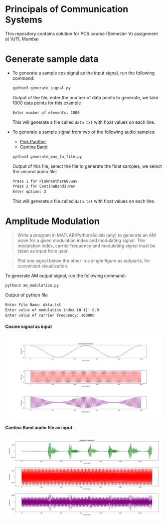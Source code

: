 # Principals of Communication Systems

This repository contains solution for PCS course (Semester V) assignment at VJTI, Mumbai

# Generate sample data

* To generate a sample cos signal as the input signal, run the following command:

  ```bash
  python3 generate_signal.py
  ```

  Output of the file, enter the number of data points to generate, we take 1000 data points for this example

  ```bash
  Enter number of elements: 1000
  ```

  This will generate a file called `data.txt` with float values on each line.

* To generate a sample signal from two of the following audio samples:
  * [Pink Panther](assets/PinkPanther60.wav)
  * [Cantina Band](assets/CantinaBand3.wav)

  ```bash
  python3 generate_wav_to_file.py
  ```

  Output of this file, select the file to generate the float samples, we select the second audio file:

  ```bash
  Press 1 for PinkPanther60.wav
  Press 2 for CantinaBand3.wav
  Enter option: 2
  ```

  This will generate a file called `data.txt` with float values on each line.

# Amplitude Modulation

> Write a program in MATLAB/Python/Scilab (any) to generate an AM wave for a given modulation index and modulating signal. The modulation index, carrier frequency and modulating signal must be taken as input from user.

> Plot one signal below the other in a single figure as subparts, for convenient visualization.

To generate AM output signal, run the following command:
    
```bash
python3 am_modulation.py
```

Output of python file

```bash
Enter File Name: data.txt
Enter value of modulation index (0-1): 0.9
Enter value of carrier frequency: 100000
```

#### Cosine signal as input

![](assets/figure_1_AM_cos.png)

#### Cantina Band audio file as input

![](assets/figure_2_AM_cantina_band.png)
